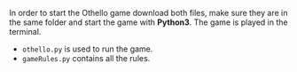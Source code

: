In order to start the Othello game download both files, make sure they are in the same folder and start the game with **Python3**.
The game is played in the terminal.
* `othello.py` is used to run the game.
* `gameRules.py` contains all the rules. 
